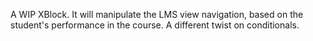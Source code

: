 A WIP XBlock. It will manipulate the LMS view navigation, based on the student's performance in the course. A different twist on conditionals.
